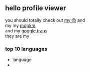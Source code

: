 ## hello profile viewer
you should totally check out [my 😱](https://twitter.com/Blookers3) and<br/>
my my [mdpkm](https://github.com/Blookerss/mdpkm)<br/>
and my [goggle trans](https://github.com/Blookerss/goggle-trans)<br/>
they are my

### top 10 languages
- language
- 

<!--
top 10 ideas:
arson
-->
